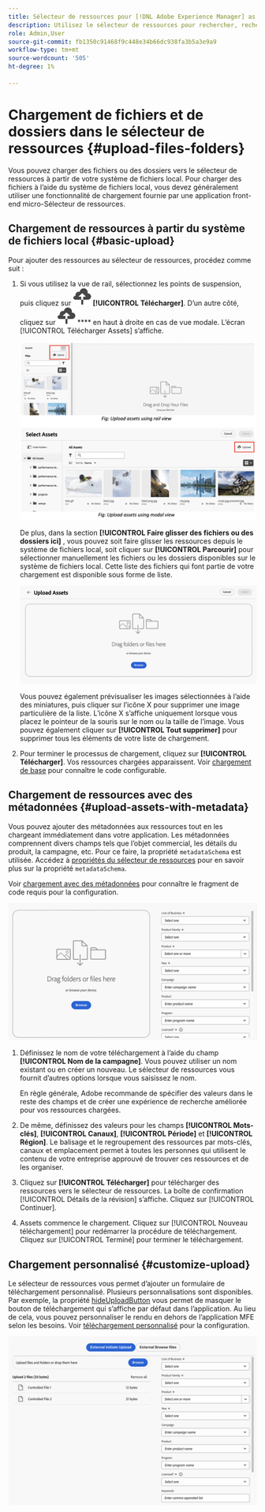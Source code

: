 ```yaml
---
title: Sélecteur de ressources pour [!DNL Adobe Experience Manager] as a [!DNL Cloud Service]
description: Utilisez le sélecteur de ressources pour rechercher, rechercher et récupérer les métadonnées et les rendus des ressources dans votre application.
role: Admin,User
source-git-commit: fb1350c91468f9c448e34b66dc938fa3b5a3e9a9
workflow-type: tm+mt
source-wordcount: '505'
ht-degree: 1%

---
```



# Chargement de fichiers et de dossiers dans le sélecteur de ressources {#upload-files-folders}

Vous pouvez charger des fichiers ou des dossiers vers le sélecteur de ressources à partir de votre système de fichiers local. Pour charger des fichiers à l’aide du système de fichiers local, vous devez généralement utiliser une fonctionnalité de chargement fournie par une application front-end micro-Sélecteur de ressources.

## Chargement de ressources à partir du système de fichiers local {#basic-upload}

Pour ajouter des ressources au sélecteur de ressources, procédez comme suit :

1. Si vous utilisez la vue de rail, sélectionnez les points de suspension, puis cliquez sur ![icône de téléchargement](assets/upload-icon.svg) **[!UICONTROL Télécharger]**. D’un autre côté, cliquez sur ![ icône de téléchargement ](assets/upload-icon.svg) **** en haut à droite en cas de vue modale. L’écran [!UICONTROL Télécharger Assets] s’affiche.

   ![Téléchargement de ressources vers le sélecteur de ressources](assets/upload-assets.png)

   De plus, dans la section **[!UICONTROL Faire glisser des fichiers ou des dossiers ici]** , vous pouvez soit faire glisser les ressources depuis le système de fichiers local, soit cliquer sur **[!UICONTROL Parcourir]** pour sélectionner manuellement les fichiers ou les dossiers disponibles sur le système de fichiers local. Cette liste des fichiers qui font partie de votre chargement est disponible sous forme de liste.

   ![Chargement de base de ressources dans le sélecteur de ressources](assets/basic-upload.png)

   Vous pouvez également prévisualiser les images sélectionnées à l’aide des miniatures, puis cliquer sur l’icône X pour supprimer une image particulière de la liste. L’icône X s’affiche uniquement lorsque vous placez le pointeur de la souris sur le nom ou la taille de l’image. Vous pouvez également cliquer sur **[!UICONTROL Tout supprimer]** pour supprimer tous les éléments de votre liste de chargement.

1. Pour terminer le processus de chargement, cliquez sur **[!UICONTROL Télécharger]**. Vos ressources chargées apparaissent. Voir [chargement de base](asset-selector-customization.md#basic-upload) pour connaître le code configurable.

## Chargement de ressources avec des métadonnées {#upload-assets-with-metadata}

Vous pouvez ajouter des métadonnées aux ressources tout en les chargeant immédiatement dans votre application. Les métadonnées comprennent divers champs tels que l’objet commercial, les détails du produit, la campagne, etc. Pour ce faire, la propriété `metadataSchema` est utilisée. Accédez à [propriétés du sélecteur de ressources](asset-selector-properties.md) pour en savoir plus sur la propriété `metadataSchema`.

Voir [chargement avec des métadonnées](#upload-with-metadata) pour connaître le fragment de code requis pour la configuration.

![Chargement de ressources avec des métadonnées](assets/upload-with-metadata.png)

1. Définissez le nom de votre téléchargement à l’aide du champ **[!UICONTROL Nom de la campagne]**. Vous pouvez utiliser un nom existant ou en créer un nouveau. Le sélecteur de ressources vous fournit d’autres options lorsque vous saisissez le nom.

   En règle générale, Adobe recommande de spécifier des valeurs dans le reste des champs et de créer une expérience de recherche améliorée pour vos ressources chargées.

1. De même, définissez des valeurs pour les champs **[!UICONTROL Mots-clés]**, **[!UICONTROL Canaux]**, **[!UICONTROL Période]** et **[!UICONTROL Région]**. Le balisage et le regroupement des ressources par mots-clés, canaux et emplacement permet à toutes les personnes qui utilisent le contenu de votre entreprise approuvé de trouver ces ressources et de les organiser.

1. Cliquez sur **[!UICONTROL Télécharger]** pour télécharger des ressources vers le sélecteur de ressources. La boîte de confirmation [!UICONTROL Détails de la révision] s’affiche. Cliquez sur [!UICONTROL Continuer].

1. Assets commence le chargement. Cliquez sur [!UICONTROL Nouveau téléchargement] pour redémarrer la procédure de téléchargement. Cliquez sur [!UICONTROL Terminé] pour terminer le téléchargement.


## Chargement personnalisé {#customize-upload}

Le sélecteur de ressources vous permet d’ajouter un formulaire de téléchargement personnalisé. Plusieurs personnalisations sont disponibles. Par exemple, la propriété [hideUploadButton](#asset-selector-properties.md) vous permet de masquer le bouton de téléchargement qui s’affiche par défaut dans l’application. Au lieu de cela, vous pouvez personnaliser le rendu en dehors de l’application MFE selon les besoins. Voir [téléchargement personnalisé](#asset-selector-customization.md#customized-upload) pour la configuration.

![Chargement personnalisé](assets/customized-upload.png)

